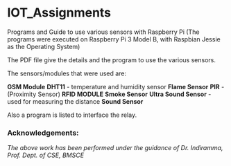 # IOT_Assignments
Programs and Guide to use various sensors with Raspberry Pi
(The programs were executed on Raspberry Pi 3 Model B, with Raspbian Jessie as the Operating System)

The PDF file give the details and the program to use the various sensors.

The sensors/modules that were used are:

**GSM Module**
**DHT11** - temperature and humidity sensor
**Flame Sensor**
**PIR** -(Proximity Sensor)
**RFID MODULE**
**Smoke Sensor**
**Ultra Sound Sensor** - used for measuring the distance
**Sound Sensor**

Also a program is listed to interface the relay.

### Acknowledgements:

*The above work has been performed under the guidance of Dr. Indiramma, Prof. Dept. of CSE, BMSCE*
